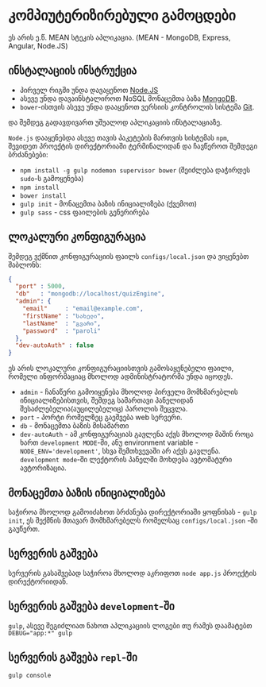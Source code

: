 კომპიუტერიზირებული გამოცდები
=====

ეს არის ე.წ. MEAN სტეკის აპლიკაცია.
(MEAN - MongoDB, Express, Angular, Node.JS)


ინსტალაციის ინსტრუქცია
----

+ პირველ რიგში უნდა დავაყენოთ [Node.JS](http://nodejs.org/download/)
+ ასევე უნდა დავაინსტალიროთ NoSQL მონაცემთა ბაზა [MongoDB](http://www.mongodb.org/downloads).
+ `bower`-ისთვის ასევე უნდა დააყენოთ ვერსიის კონტროლის სისტემა [Git](http://git-scm.com/downloads).

და შემდეგ გადავდივართ უშუალოდ აპლიკაციის ინსტალაციაზე.

`Node.js` დააყენებდა ასევე თავის პაკეტების მართვის სისტემას `npm`, შევიდეთ პროექტის დირექტორიაში ტერმინალიდან და ჩავწეროთ შემდეგი ბრძანებები:

  + `npm install -g gulp nodemon supervisor bower` (შეიძლება დაჭირდეს `sudo`-ს გამოყენება)
  + `npm install`
  + `bower install`
  + `gulp init` - მონაცემთა ბაზის ინიციალიზება (ქვემოთ)
  + `gulp sass` - css ფაილების გენერირება

ლოკალური კონფიგურაცია
----

შემდეგ ვქმნით კონფიგურაციის ფაილს `configs/local.json` და ვიყენებთ შაბლონს:

```json
{
  "port" : 5000,
  "db"   : "mongodb://localhost/quizEngine",
  "admin": {
    "email"     : "email@example.com",
    "firstName" : "სახელი",
    "lastName"  : "გვარი",
    "password"  : "paroli"
  },
  "dev-autoAuth" : false
}
```
ეს არის ლოკალური კონფიგურაციისთვის გამოსაყენებელი ფაილი, რომელი ინფორმაციაც მხოლოდ ადმინისტრატორმა უნდა იცოდეს.

+ `admin` - ჩანაწერი გამოიყენება მხოლოდ პირველი მომხმარებლის ინიციალიზებისთვის, შემდეგ სამართავი პანელიდან შესაძლებელია(აუცილებელიც) პაროლის შეცვლა.
+ `port` - პორტი რომელზეც გაეშვება web სერვერი.
+ `db` - მონაცემთა ბაზის მისამართი
+ `dev-autoAuth` - ამ კონფიგურაციას გავლენა აქვს მხოლოდ მაშინ როცა ხართ `development MODE`-ში, ანუ environment variable - `NODE_ENV='development'`, სხვა შემთხვევაში არ აქვს გავლენა. `development mode`-ში ლექტორის პანელში მოხდება ავტომატური ავტორიზაცია.

მონაცემთა ბაზის ინიციალიზება
---
საჭიროა მხოლოდ გამოიძახოთ ბრძანება დირექტორიაში ყოფნისას - `gulp init`, ეს შექმნის მთავარ მომხმარებელს რომელსაც `configs/local.json` -ში გაუწერთ.

სერვერის გაშვება
---
სერვერის გასაშვებად საჭიროა მხოლოდ აკრიფოთ `node app.js` პროექტის დირექტორიიდან.

სერვერის გაშვება `development`-ში
---
`gulp`, ასევე შეგიძლიათ ნახოთ აპლიკაციის ლოგები თუ რამეს დაამატებთ `DEBUG="app:*" gulp`


სერვერის გაშვება `repl`-ში
---
`gulp console`
